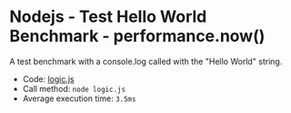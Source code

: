 # Nodejs - Test Hello World Benchmark - performance.now()

A test benchmark with a console.log called with the "Hello World" string.

- Code: [logic.js](./logic.js)
- Call method: `node logic.js`
- Average execution time: `3.5ms`
